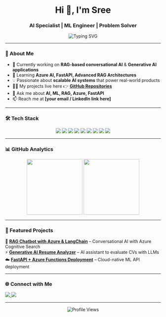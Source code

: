 <!-- Banner / Header -->
<h1 align="center">Hi 👋, I'm Sree</h1>
<h3 align="center">AI Specialist | ML Engineer | Problem Solver</h3>

<p align="center">
  <img src="https://readme-typing-svg.demolab.com?font=Fira+Code&pause=1000&color=2E97FF&center=true&vCenter=true&width=500&lines=AI+Engineer+%7C+ML+Engineer;Building+RAG+%26+Generative+AI+Solutions;Azure+%7C+LangChain+%7C+VectorDB;Always+learning+and+innovating" alt="Typing SVG" />
</p>

---

### 🚀 About Me  
- 🔭 Currently working on **RAG-based conversational AI** & **Generative AI applications**  
- 🌱 Learning **Azure AI, FastAPI, Advanced RAG Architectures**  
- 💡 Passionate about **scalable AI systems** that power real-world products  
- 👨‍💻 My projects live here 👉 [**GitHub Repositories**](https://github.com/dattu94?tab=repositories)  
- 💬 Ask me about **AI, ML, RAG, Azure, FastAPI**  
- 📫 Reach me at **[your email / LinkedIn link here]**  

---

### 🛠️ Tech Stack  
<p align="center">
  <!-- Programming -->
  <img src="https://img.shields.io/badge/Python-3776AB?style=for-the-badge&logo=python&logoColor=white"/>
  <img src="https://img.shields.io/badge/FastAPI-009688?style=for-the-badge&logo=fastapi&logoColor=white"/>
  <img src="https://img.shields.io/badge/LangChain-000000?style=for-the-badge&logo=chainlink&logoColor=white"/>
  
  <!-- Cloud -->
  <img src="https://img.shields.io/badge/Azure-0078D4?style=for-the-badge&logo=microsoftazure&logoColor=white"/>
  <img src="https://img.shields.io/badge/Azure_Functions-0062AD?style=for-the-badge&logo=azurefunctions&logoColor=white"/>
  
  <!-- Vector DB -->
  <img src="https://img.shields.io/badge/Weaviate-FF6A00?style=for-the-badge&logo=weaviate&logoColor=white"/>
  <img src="https://img.shields.io/badge/Pinecone-0066FF?style=for-the-badge&logo=pinecone&logoColor=white"/>
  
  <!-- ML/DL -->
  <img src="https://img.shields.io/badge/TensorFlow-FF6F00?style=for-the-badge&logo=tensorflow&logoColor=white"/>
  <img src="https://img.shields.io/badge/PyTorch-EE4C2C?style=for-the-badge&logo=pytorch&logoColor=white"/>
</p>

---

### 📊 GitHub Analytics  
<p align="center">
  <img src="https://github-readme-stats.vercel.app/api?username=dattu94&show_icons=true&theme=tokyonight" height="180"/>
  <img src="https://github-readme-stats.vercel.app/api/top-langs/?username=dattu94&layout=compact&theme=tokyonight" height="180"/>
</p>

---

### 🌟 Featured Projects  
🚀 [**RAG Chatbot with Azure & LangChain**](#) – Conversational AI with Azure Cognitive Search  
⚡ [**Generative AI Resume Analyzer**](#) – AI assistant to evaluate CVs with LLMs  
☁️ [**FastAPI + Azure Functions Deployment**](#) – Cloud-native ML API deployment  

---

### 🌐 Connect with Me  
<p align="left">
  <a href="https://www.linkedin.com/in/YOUR-LINKEDIN" target="_blank">
    <img src="https://img.shields.io/badge/LinkedIn-0A66C2?style=for-the-badge&logo=linkedin&logoColor=white"/>
  </a>
  <a href="mailto:YOUR-EMAIL">
    <img src="https://img.shields.io/badge/Email-D14836?style=for-the-badge&logo=gmail&logoColor=white"/>
  </a>
</p>

---

<p align="center">
  <img src="https://komarev.com/ghpvc/?username=dattu94&label=Profile%20Views&color=0e75b6&style=flat" alt="Profile Views" />
</p>

